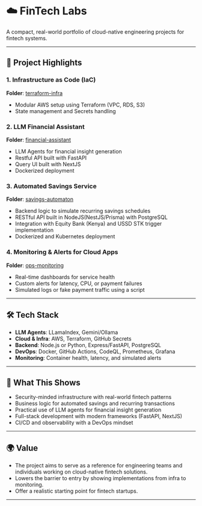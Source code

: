 # ☁️  FinTech Labs

A compact, real-world portfolio of cloud-native engineering projects for fintech systems.  

---

## 🚀 Project Highlights

### 1. Infrastructure as Code (IaC)

**Folder**: [terraform-infra](./terraform-infra/)

- Modular AWS setup using Terraform (VPC, RDS, S3)
- State management and Secrets handling

### 2. LLM Financial Assistant

**Folder**: [financial-assistant](./financial-assistant/)

- LLM Agents for financial insight generation
- Restful API built with FastAPI
- Query UI built with NextJS
- Dockerized deployment

### 3. Automated Savings Service

**Folder**: [savings-automaton](./savings-automaton/)

- Backend logic to simulate recurring savings schedules
- RESTful API built in NodeJS(NestJS/Prisma) with PostgreSQL
- Integration with Equity Bank (Kenya) and USSD STK trigger implementation
- Dockerized and Kubernetes deployment

### 4. Monitoring & Alerts for Cloud Apps

**Folder**: [ops-monitoring](./ops-monitoring/)

- Real-time dashboards for service health
- Custom alerts for latency, CPU, or payment failures
- Simulated logs or fake payment traffic using a script

---

## 🛠️ Tech Stack

- **LLM Agents**: LLamaIndex, Gemini/Ollama
- **Cloud & Infra**: AWS, Terraform, GitHub Secrets
- **Backend**: Node.js or Python, Express/FastAPI, PostgreSQL
- **DevOps**: Docker, GitHub Actions, CodeQL, Prometheus, Grafana
- **Monitoring**: Container health, latency, and simulated alerts

---

## 📌 What This Shows

- Security-minded infrastructure with real-world fintech patterns  
- Business logic for automated savings and recurring transactions  
- Practical use of LLM agents for financial insight generation  
- Full-stack development with modern frameworks (FastAPI, NextJS)  
- CI/CD and observability with a DevOps mindset  

---

## 🌍 Value

- The project aims to serve as a reference for engineering teams and individuals working on cloud-native fintech solutions.
- Lowers the barrier to entry by showing implementations from infra to monitoring.
- Offer a realistic starting point for fintech startups.

---

